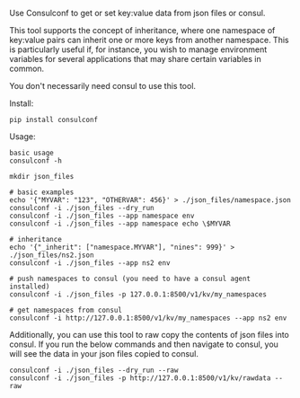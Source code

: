 Use Consulconf to get or set key:value data from json files or consul.

This tool supports the concept of inheritance, where one namespace of
key:value pairs can inherit one or more keys from another namespace.
This is particularly useful if, for instance, you wish to manage
environment variables for several applications that may share certain
variables in common.

You don't necessarily need consul to use this tool.

Install:

```
pip install consulconf
```


Usage:

```
basic usage
consulconf -h
```

```
mkdir json_files

# basic examples
echo '{"MYVAR": "123", "OTHERVAR": 456}' > ./json_files/namespace.json
consulconf -i ./json_files --dry_run
consulconf -i ./json_files --app namespace env
consulconf -i ./json_files --app namespace echo \$MYVAR

# inheritance
echo '{"_inherit": ["namespace.MYVAR"], "nines": 999}' > ./json_files/ns2.json
consulconf -i ./json_files --app ns2 env

# push namespaces to consul (you need to have a consul agent installed)
consulconf -i ./json_files -p 127.0.0.1:8500/v1/kv/my_namespaces

# get namespaces from consul
consulconf -i http://127.0.0.1:8500/v1/kv/my_namespaces --app ns2 env
```

Additionally, you can use this tool to raw copy the contents of json
files into consul.  If you run the below commands and then navigate to
consul, you will see the data in your json files copied to consul.

```
consulconf -i ./json_files --dry_run --raw
consulconf -i ./json_files -p http://127.0.0.1:8500/v1/kv/rawdata --raw
```
